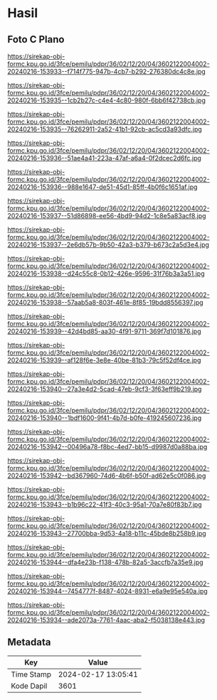 # Hasil

## Foto C Plano

https://sirekap-obj-formc.kpu.go.id/3fce/pemilu/pdpr/36/02/12/20/04/3602122004002-20240216-153933--f714f775-947b-4cb7-b292-276380dc4c8e.jpg

https://sirekap-obj-formc.kpu.go.id/3fce/pemilu/pdpr/36/02/12/20/04/3602122004002-20240216-153935--1cb2b27c-c4e4-4c80-980f-6bb6f42738cb.jpg

https://sirekap-obj-formc.kpu.go.id/3fce/pemilu/pdpr/36/02/12/20/04/3602122004002-20240216-153935--76262911-2a52-41b1-92cb-ac5cd3a93dfc.jpg

https://sirekap-obj-formc.kpu.go.id/3fce/pemilu/pdpr/36/02/12/20/04/3602122004002-20240216-153936--51ae4a41-223a-47af-a6a4-0f2dcec2d6fc.jpg

https://sirekap-obj-formc.kpu.go.id/3fce/pemilu/pdpr/36/02/12/20/04/3602122004002-20240216-153936--988e1647-de51-45d1-85ff-4b0f6c1651af.jpg

https://sirekap-obj-formc.kpu.go.id/3fce/pemilu/pdpr/36/02/12/20/04/3602122004002-20240216-153937--51d86898-ee56-4bd9-94d2-1c8e5a83acf8.jpg

https://sirekap-obj-formc.kpu.go.id/3fce/pemilu/pdpr/36/02/12/20/04/3602122004002-20240216-153937--2e6db57b-9b50-42a3-b379-b673c2a5d3e4.jpg

https://sirekap-obj-formc.kpu.go.id/3fce/pemilu/pdpr/36/02/12/20/04/3602122004002-20240216-153938--d24c55c8-0b12-426e-9596-31f76b3a3a51.jpg

https://sirekap-obj-formc.kpu.go.id/3fce/pemilu/pdpr/36/02/12/20/04/3602122004002-20240216-153938--57aab5a8-803f-461e-8f85-19bdd8556397.jpg

https://sirekap-obj-formc.kpu.go.id/3fce/pemilu/pdpr/36/02/12/20/04/3602122004002-20240216-153939--42d4bd85-aa30-4f91-9711-369f7d101876.jpg

https://sirekap-obj-formc.kpu.go.id/3fce/pemilu/pdpr/36/02/12/20/04/3602122004002-20240216-153939--af128f6e-3e8e-40be-81b3-79c5f52df4ce.jpg

https://sirekap-obj-formc.kpu.go.id/3fce/pemilu/pdpr/36/02/12/20/04/3602122004002-20240216-153940--27a3e4d2-5cad-47eb-9cf3-3f63eff9b219.jpg

https://sirekap-obj-formc.kpu.go.id/3fce/pemilu/pdpr/36/02/12/20/04/3602122004002-20240216-153940--1bdf1600-9f41-4b7d-b0fe-419245607236.jpg

https://sirekap-obj-formc.kpu.go.id/3fce/pemilu/pdpr/36/02/12/20/04/3602122004002-20240216-153942--00496a78-f8bc-4ed7-bb15-d9987d0a88ba.jpg

https://sirekap-obj-formc.kpu.go.id/3fce/pemilu/pdpr/36/02/12/20/04/3602122004002-20240216-153942--bd367960-74d6-4b6f-b50f-ad62e5c0f086.jpg

https://sirekap-obj-formc.kpu.go.id/3fce/pemilu/pdpr/36/02/12/20/04/3602122004002-20240216-153943--b1b96c22-41f3-40c3-95a1-70a7e80f83b7.jpg

https://sirekap-obj-formc.kpu.go.id/3fce/pemilu/pdpr/36/02/12/20/04/3602122004002-20240216-153943--27700bba-9d53-4a18-b11c-45bde8b258b9.jpg

https://sirekap-obj-formc.kpu.go.id/3fce/pemilu/pdpr/36/02/12/20/04/3602122004002-20240216-153944--dfa4e23b-f138-478b-82a5-3accfb7a35e9.jpg

https://sirekap-obj-formc.kpu.go.id/3fce/pemilu/pdpr/36/02/12/20/04/3602122004002-20240216-153944--7454777f-8487-4024-8931-e6a9e95e540a.jpg

https://sirekap-obj-formc.kpu.go.id/3fce/pemilu/pdpr/36/02/12/20/04/3602122004002-20240216-153934--ade2073a-7761-4aac-aba2-f5038138e443.jpg


## Metadata

| Key        | Value               |
| ---------- | ------------------- |
| Time Stamp | 2024-02-17 13:05:41 |
| Kode Dapil | 3601                |



